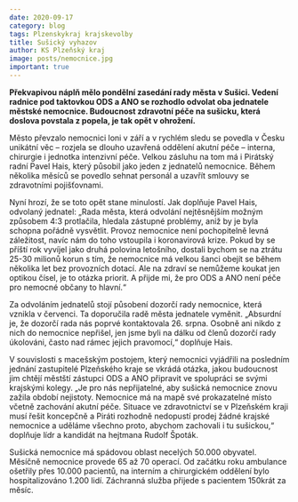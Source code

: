 ```yaml
---
date: 2020-09-17
category: blog
tags: Plzenskykraj krajskevolby 
title: Sušický vyhazov
author: KS Plzeňský kraj
image: posts/nemocnice.jpg
important: true
---
```


**Překvapivou náplň mělo pondělní zasedání rady města v Sušici. Vedení radnice pod taktovkou ODS a ANO se rozhodlo odvolat oba jednatele městské nemocnice. Budoucnost zdravotní péče na sušicku, která doslova povstala z popela, je tak opět v ohrožení.**

Město převzalo nemocnici loni v září a v rychlém sledu se povedla v Česku unikátní věc – rozjela se dlouho uzavřená oddělení akutní péče – interna, chirurgie i jednotka intenzivní péče. Velkou zásluhu na tom má i Pirátský radní Pavel Hais, který působil jako jeden z jednatelů nemocnice. Během několika měsíců se povedlo sehnat personál a uzavřít smlouvy se zdravotními pojišťovnami.

Nyní hrozí, že se toto opět stane minulostí. Jak doplňuje Pavel Hais, odvolaný jednatel: „Rada města, která odvolání nejtěsnějším možným způsobem 4:3 protlačila, hledala zástupné problémy, aniž by je byla schopna pořádně vysvětlit. Provoz nemocnice není pochopitelně levná záležitost, navíc nám do toho vstoupila i koronavirová krize. Pokud by se příští rok vyvíjel jako druhá polovina letošního, dostali bychom se na ztrátu 25-30 milionů korun s tím, že nemocnice má velkou šanci obejít se během několika let bez provozních dotací. Ale na zdraví se nemůžeme koukat jen optikou čísel, je to otázka priorit. A přijde mi, že pro ODS a ANO není péče pro nemocné občany to hlavní.“

Za odvoláním jednatelů stojí působení dozorčí rady nemocnice, která vznikla v červenci. Ta doporučila radě města jednatele vyměnit. „Absurdní je, že dozorčí rada nás poprvé kontaktovala 26. srpna. Osobně ani nikdo z nich do nemocnice nepřišel, jen jsme byli na dálku od členů dozorčí rady úkolováni, často nad rámec jejich pravomocí,“ doplňuje Hais.

V souvislosti s macešským postojem, který nemocnici vyjádřili na posledním jednání zastupitelé Plzeňského kraje se vkrádá otázka, jakou budoucnost jim chtějí městští zástupci ODS a ANO připravit ve spolupráci se svými krajskými kolegy. „Je pro nás nepřijatelné, aby sušická nemocnice znovu zažila období nejistoty. Nemocnice má na mapě své prokazatelné místo včetně zachování akutní péče. Situace ve zdravotnictví se v Plzeňském kraji musí řešit koncepčně a Piráti rozhodně nedopustí prodej žádné krajské nemocnice a uděláme všechno proto, abychom zachovali i tu sušickou,“ doplňuje lídr a kandidát na hejtmana Rudolf Špoták.

Sušická nemocnice má spádovou oblast necelých 50.000 obyvatel. Měsíčně nemocnice provede 65 až 70 operací. Od začátku roku ambulance ošetřily přes 10.000 pacientů, na interním a chirurgickém oddělení bylo hospitalizováno 1.200 lidí. Záchranná služba přijede s pacientem 150krát za měsíc.



